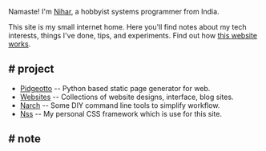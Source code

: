 Namaste! I'm [Nihar](/nihar), a hobbyist systems programmer from India. 

This site is my small internet home. Here you'll find notes about my tech interests, things I've done, tips, and experiments. Find out how [this website works](/how_this_website_works).

## # project

* [Pidgeotto](https://pypi.org/project/pidgeotto/) -- Python based static page generator for web.
* [Websites](/website_collection.html) -- Collections of website designs, interface, blog sites.
* [Narch](https://github.org/niharokz/narch) -- Some DIY command line tools to simplify workflow.
* [Nss](https://github.com/niharokz/nss) -- My personal CSS framework which is use for this site.

## # note

